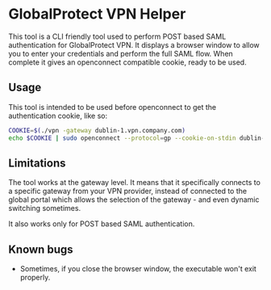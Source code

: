 # GlobalProtect VPN Helper

This tool is a CLI friendly tool used to perform POST based SAML authentication for GlobalProtect VPN. It displays a browser window to allow you to enter your credentials and perform the full SAML flow. When complete
it gives an openconnect compatible cookie, ready to be used.

## Usage

This tool is intended to be used before openconnect to get the authentication cookie, like so:

```bash
COOKIE=$(./vpn -gateway dublin-1.vpn.company.com)
echo $COOKIE | sudo openconnect --protocol=gp --cookie-on-stdin dublin-1.vpn.company.com
```

## Limitations

The tool works at the gateway level. It means that it specifically connects to a specific gateway from your VPN provider, instead of connected to the global portal which allows the selection of the gateway - and even dynamic switching sometimes.

It also works only for POST based SAML authentication.

## Known bugs

- Sometimes, if you close the browser window, the executable won't exit properly.

